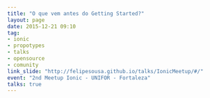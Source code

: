 ```yaml
---
title: "O que vem antes do Getting Started?"
layout: page
date: 2015-12-21 09:10
tag:
- ionic
- propotypes
- talks
- opensource
- comunity
link_slide: "http://felipesousa.github.io/talks/IonicMeetup/#/"
event: "2nd Meetup Ionic - UNIFOR - Fortaleza"
talks: true
---
```

